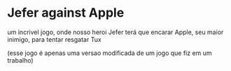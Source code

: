 # Jefer against Apple

um incrivel jogo, onde nosso heroi Jefer terá que encarar Apple, seu maior inimigo, para tentar resgatar Tux

(esse jogo é apenas uma versao modificada de um jogo que fiz em um trabalho) 

